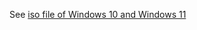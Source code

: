 See [iso file of Windows 10 and Windows 11](https://gitlab.com/jayw711kb/iso/-/tree/main/Windows%20OS?ref_type=heads)
